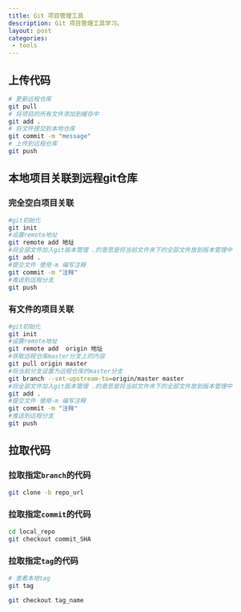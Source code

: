 ```yaml
---
title: Git 项目管理工具
description: Git 项目管理工具学习。
layout: post
categories:
 - tools
---
```


## 上传代码

```sh
# 更新远程仓库
git pull
# 将项目的所有文件添加到缓存中
git add . 
# 将文件提交到本地仓库
git commit -m "message"
# 上传到远程仓库
git push
```

## 本地项目关联到远程git仓库

### 完全空白项目关联

```sh
#git初始化
git init
#设置remote地址
git remote add 地址
#将全部文件加入git版本管理 .的意思是将当前文件夹下的全部文件放到版本管理中
git add .
#提交文件 使用-m 编写注释
git commit -m "注释"
#推送到远程分支
git push
```

### 有文件的项目关联

```sh
#git初始化
git init
#设置remote地址
git remote add  origin 地址
#获取远程仓库master分支上的内容
git pull origin master
#将当前分支设置为远程仓库的master分支
git branch --set-upstream-to=origin/master master
#将全部文件加入git版本管理 .的意思是将当前文件夹下的全部文件放到版本管理中
git add .
#提交文件 使用-m 编写注释
git commit -m "注释"
#推送到远程分支
git push
```

## 拉取代码

### 拉取指定`branch`的代码

```sh
git clone -b repo_url
```

### 拉取指定`commit`的代码

```sh
cd local_repo
git checkout commit_SHA
```

### 拉取指定`tag`的代码

```sh
# 查看本地tag
git tag

git checkout tag_name
```